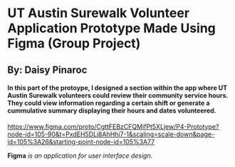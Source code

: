 # UT Austin Surewalk Volunteer Application Prototype Made Using Figma (Group Project)
## By: Daisy Pinaroc

#### In this part of the protoype, I designed a section within the app where UT Austin Surewalk volunteers could review their community service hours. They could view information regarding a certain shift or generate a cummulative summary displaying their hours and dates volunteered.
https://www.figma.com/proto/CgttFEBzCFQMifPt5XLjew/P4-Prototype?node-id=105-90&t=PxdEH5DLj8AhHhi7-1&scaling=scale-down&page-id=105%3A26&starting-point-node-id=105%3A77

**Figma** *is an application for user interface design.* 
